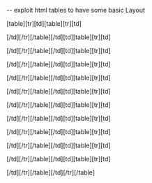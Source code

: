 -- exploit html tables to have some basic Layout

[table][tr][td][table][tr][td] 

[/td][/tr][/table][/td][td][table][tr][td]

[/td][/tr][/table][/td][td][table][tr][td]

[/td][/tr][/table][/td][td][table][tr][td]

[/td][/tr][/table][/td][td][table][tr][td]

[/td][/tr][/table][/td][td][table][tr][td]

[/td][/tr][/table][/td][td][table][tr][td]

[/td][/tr][/table][/td][td][table][tr][td]

[/td][/tr][/table][/td][td][table][tr][td]

[/td][/tr][/table][/td][td][table][tr][td]

[/td][/tr][/table][/td][td][table][tr][td]
 
[/td][/tr][/table][/td][/tr][/table]


